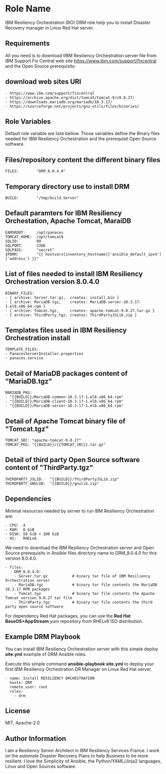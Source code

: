 Role Name
=========

IBM Resiliency Orchestration (RO) DRM role help you to install Disaster Recovery manager in Linux Red Hat server.

Requirements
------------

All you need is to download tIBM Resiliency Orchestration server file from IBM Support Fix Central web site https://www.ibm.com/support/fixcentral and the Open Source prerequisits:
  
  ## download web sites URI
    - https://www.ibm.com/support/fixcentral
    - https://archive.apache.org/dist/tomcat/tomcat-9/v9.0.27/
    - https://downloads.mariadb.org/mariadb/10.3.17/
    - https://sourceforge.net/projects/gnu-utils/files/binaries/


Role Variables
--------------

Default role variable are liste bellow. Those variables define the Binary files needed for IBM Resiliency Orchestration and the prerequisit Open Source software.

  ## Files/repository content the different binary files
    FILES:        "DRM_8.0.4.0"

  ## Temporary directory use to install DRM
    BUILD:        "/tmp/build.Server"
  
  ## Default paramters for IBM Resiliency Orchestation, Apache Tomcat, MaraiDB
    EAMSROOT:     /opt/panaces
    TOMCAT_HOME:  /opt/tomcat9
    SQLID:        99
    SQLPORT:      3306
    SQLPASS:      "secret"
    IPDRM:        "{{ hostvars[inventory_hostname]['ansible_default_ipv4']['address'] }}"

  ## List of files needed to install IBM Resiliency Orchestration version 8.0.4.0
    BINARY_FILES:
    - { archive: Server.tar.gz,  creates: install.bin }
    - { archive: MariaDB.tgz,    creates: MariaDB-server-10.3.17-1.el8.x86_64.rpm }
    - { archive: Tomcat.tgz,     creates: apache-tomcat-9.0.27.tar.gz }
    - { archive: ThirdParty.tgz, creates: ThirdPartyJSLib.zip }

  ## Templates files used in IBM Resiliency Orchestration install
    TEMPLATE_FILES:
    - PanacesServerInstaller.properties
    - panaces.service

  ## Detail of MariaDB packages content of "MariaDB.tgz"
    MARIADB_PKG:
    - "{{BUILD}}/MariaDB-common-10.3.17-1.el8.x86_64.rpm"
    - "{{BUILD}}/MariaDB-client-10.3.17-1.el8.x86_64.rpm"
    - "{{BUILD}}/MariaDB-server-10.3.17-1.el8.x86_64.rpm"

  ## Detail of Apache Tomcat binary file of "Tomcat.tgz"
    TOMCAT_SRC: "apache-tomcat-9.0.27"
    TOMCAT_PKG: "{{BUILD}}/{{TOMCAT_SRC}}.tar.gz"

  ## Detail of third party Open Source software content of "ThirdParty.tgz"
    THIRDPARTY_JSLIB:   "{{BUILD}}/ThirdPartyJSLib.zip"
    THIRDPARTY_GNULIB:  "{{BUILD}}/gnulib.zip"


Dependencies
------------

Minimal resources needed by server to run IBM Resiliency Orchestration are:

    - CPU:  4
    - RAM:  8 GiB
    - DISK: 50 GiB + 100 GiB
    - OS:   RHELv8

We need to download the IBM Resiliency Orchestration server and Open Source prerequisits in Ansible files directory name to DRM_8.0.4.0 for this version 8.0.4.0.

    - files:
      - DRM_8.0.4.0:
        - Server.tar.gz           # binary tar file of IBM Resiliency Orchestration server
        - MariaDB.tgz             # binary tar file contents the MariaDB 10.3.17 RPM packages
        - Tomcat.tgz              # binary tar file contents the Apache Tomcat version 9.0.27 tar file
        - ThirdParty.tgz          # binary tar file contents the third party open source software
  
For dependency Red Hat packages, you can use the **Red Hat BaseOS+AppStream** yum repository from RHELv8 ISO distribution. 

Example DRM Playbook
--------------------

You can install IBM Resiliency Orchestration server with this simple deploy **site.yml** example of DRM Ansible roles.

Execute this simple command **ansible-playbook site.yml** to deploy your first IBM Resiliency Orchestration DR Manager on Linux Red Hat server.

    - name: Install RESILIENCY ORCHESTRATION
      hosts: DRM
      remote_user: root
      roles:
        - drm

License
-------

MIT, Apache-2.0

Author Information
------------------

I am a Resiliency Senior Architect in IBM Resiliency Services France. I work on the automate Disaster Recovery Plans to help Business to be more resilient. I love the Simplicity of Ansible, the Python/YAML/Jinja2 languages, Linux and Open Sources software.
